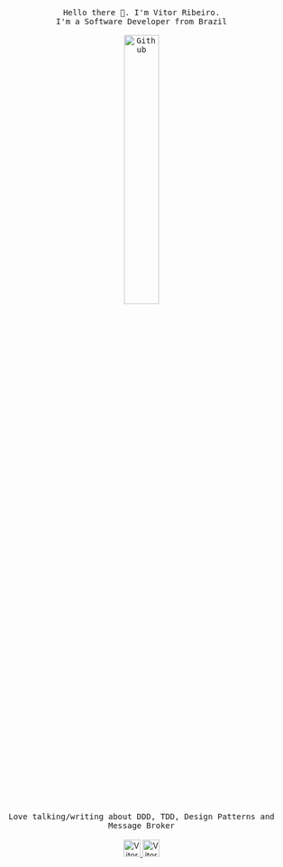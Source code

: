 <p align="center">
  <br>
  <br>
  <br>
  <samp>
    Hello there 👋. I'm Vitor Ribeiro.
    <br>
    I'm a Software Developer from Brazil
    <br>
    <br>
    <img width="35%" align="center" alt="Github" src="https://user-images.githubusercontent.com/48678280/88862734-4903af80-d201-11ea-968b-9c939d88a37c.gif" />
    <br>
    <br>
    Love talking/writing about DDD, TDD, Design Patterns and Message Broker
    <br>
  </samp>
  <br>
  <a href="https://vitorhpribeiro.medium.com/">
    <img src="https://www.vectorlogo.zone/logos/medium/medium-tile.svg" alt="Vitor Ribeiro's Medium Profile" height="30" width="30">
  </a>
  <a href="https://www.linkedin.com/in/vitor-hugo-pereira-ribeiro-b0874a133/">
    <img src="https://cdn.jsdelivr.net/npm/simple-icons@3.0.1/icons/linkedin.svg" alt="Vitor Ribeiro's Linkedin Profile" height="30" width="30">
  </a>
</p>
